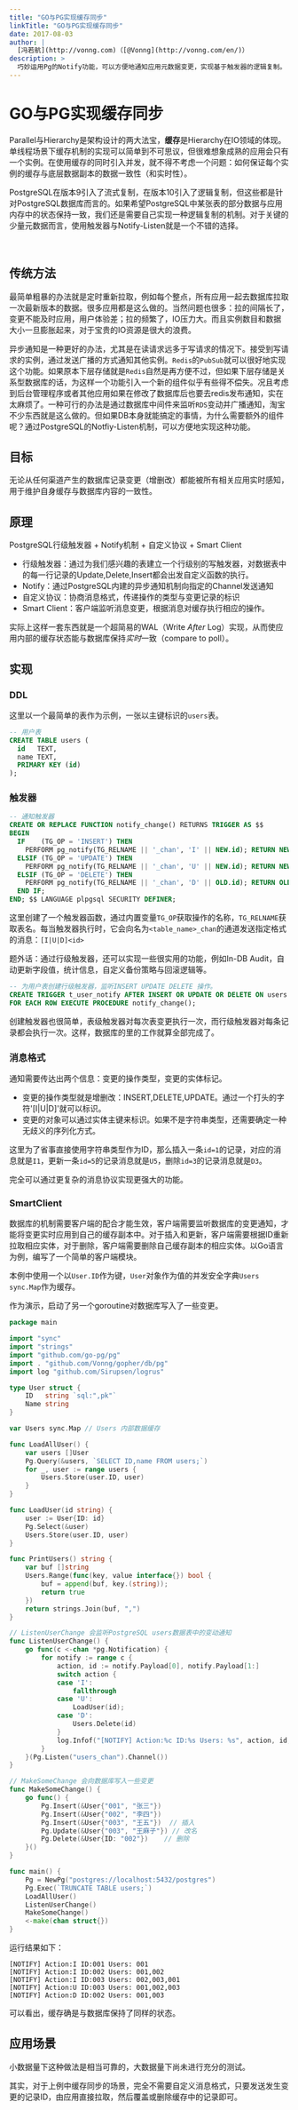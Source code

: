 ```yaml
---
title: "GO与PG实现缓存同步"
linkTitle: "GO与PG实现缓存同步"
date: 2017-08-03
author: |
  [冯若航](http://vonng.com)（[@Vonng](http://vonng.com/en/)）
description: >
  巧妙运用Pg的Notify功能，可以方便地通知应用元数据变更，实现基于触发器的逻辑复制。
---
```


# GO与PG实现缓存同步

​	Parallel与Hierarchy是架构设计的两大法宝，**缓存**是Hierarchy在IO领域的体现。单线程场景下缓存机制的实现可以简单到不可思议，但很难想象成熟的应用会只有一个实例。在使用缓存的同时引入并发，就不得不考虑一个问题：如何保证每个实例的缓存与底层数据副本的数据一致性（和实时性）。

​	PostgreSQL在版本9引入了流式复制，在版本10引入了逻辑复制，但这些都是针对PostgreSQL数据库而言的。如果希望PostgreSQL中某张表的部分数据与应用内存中的状态保持一致，我们还是需要自己实现一种逻辑复制的机制。对于关键的少量元数据而言，使用触发器与Notify-Listen就是一个不错的选择。

​	

## 传统方法

​	最简单粗暴的办法就是定时重新拉取，例如每个整点，所有应用一起去数据库拉取一次最新版本的数据。很多应用都是这么做的。当然问题也很多：拉的间隔长了，变更不能及时应用，用户体验差；拉的频繁了，IO压力大。而且实例数目和数据大小一旦膨胀起来，对于宝贵的IO资源是很大的浪费。

​	异步通知是一种更好的办法，尤其是在读请求远多于写请求的情况下。接受到写请求的实例，通过发送广播的方式通知其他实例。`Redis`的`PubSub`就可以很好地实现这个功能。如果原本下层存储就是`Redis`自然是再方便不过，但如果下层存储是关系型数据库的话，为这样一个功能引入一个新的组件似乎有些得不偿失。况且考虑到后台管理程序或者其他应用如果在修改了数据库后也要去redis发布通知，实在太麻烦了。一种可行的办法是通过数据库中间件来监听`RDS`变动并广播通知，淘宝不少东西就是这么做的。但如果DB本身就能搞定的事情，为什么需要额外的组件呢？通过PostgreSQL的Notfiy-Listen机制，可以方便地实现这种功能。

## 目标

无论从任何渠道产生的数据库记录变更（增删改）都能被所有相关应用实时感知，用于维护自身缓存与数据库内容的一致性。



## 原理

PostgreSQL行级触发器 + Notify机制 + 自定义协议 + Smart Client

* 行级触发器：通过为我们感兴趣的表建立一个行级别的写触发器，对数据表中的每一行记录的Update,Delete,Insert都会出发自定义函数的执行。
* Notify：通过PostgreSQL内建的异步通知机制向指定的Channel发送通知
* 自定义协议：协商消息格式，传递操作的类型与变更记录的标识
* Smart Client：客户端监听消息变更，根据消息对缓存执行相应的操作。

实际上这样一套东西就是一个超简易的WAL（Write *After* Log）实现，从而使应用内部的缓存状态能与数据库保持*实时*一致（compare to poll）。



## 实现

### DDL

这里以一个最简单的表作为示例，一张以主键标识的`users`表。

```sql
-- 用户表
CREATE TABLE users (
  id   TEXT,
  name TEXT,
  PRIMARY KEY (id)
);
```

### 触发器

```sql
-- 通知触发器
CREATE OR REPLACE FUNCTION notify_change() RETURNS TRIGGER AS $$
BEGIN
  IF    (TG_OP = 'INSERT') THEN 
	PERFORM pg_notify(TG_RELNAME || '_chan', 'I' || NEW.id); RETURN NEW;
  ELSIF (TG_OP = 'UPDATE') THEN 
	PERFORM pg_notify(TG_RELNAME || '_chan', 'U' || NEW.id); RETURN NEW;
  ELSIF (TG_OP = 'DELETE') THEN 
	PERFORM pg_notify(TG_RELNAME || '_chan', 'D' || OLD.id); RETURN OLD;
  END IF;
END; $$ LANGUAGE plpgsql SECURITY DEFINER;
```

这里创建了一个触发器函数，通过内置变量`TG_OP`获取操作的名称，`TG_RELNAME`获取表名。每当触发器执行时，它会向名为`<table_name>_chan`的通道发送指定格式的消息：`[I|U|D]<id>`

题外话：通过行级触发器，还可以实现一些很实用的功能，例如In-DB Audit，自动更新字段值，统计信息，自定义备份策略与回滚逻辑等。

```sql
-- 为用户表创建行级触发器，监听INSERT UPDATE DELETE 操作。
CREATE TRIGGER t_user_notify AFTER INSERT OR UPDATE OR DELETE ON users
FOR EACH ROW EXECUTE PROCEDURE notify_change();
```

创建触发器也很简单，表级触发器对每次表变更执行一次，而行级触发器对每条记录都会执行一次。这样，数据库的里的工作就算全部完成了。

### 消息格式

通知需要传达出两个信息：变更的操作类型，变更的实体标记。

* 变更的操作类型就是增删改：INSERT,DELETE,UPDATE。通过一个打头的字符'[I|U|D]'就可以标识。
* 变更的对象可以通过实体主键来标识。如果不是字符串类型，还需要确定一种无歧义的序列化方式。

这里为了省事直接使用字符串类型作为ID，那么插入一条`id=1`的记录，对应的消息就是`I1`，更新一条`id=5`的记录消息就是`U5`，删除`id=3`的记录消息就是`D3`。

完全可以通过更复杂的消息协议实现更强大的功能。

### SmartClient

数据库的机制需要客户端的配合才能生效，客户端需要监听数据库的变更通知，才能将变更实时应用到自己的缓存副本中。对于插入和更新，客户端需要根据ID重新拉取相应实体，对于删除，客户端需要删除自己缓存副本的相应实体。以Go语言为例，编写了一个简单的客户端模块。

本例中使用一个以`User.ID`作为键，`User`对象作为值的并发安全字典`Users sync.Map`作为缓存。

作为演示，启动了另一个goroutine对数据库写入了一些变更。

```go
package main

import "sync"
import "strings"
import "github.com/go-pg/pg"
import . "github.com/Vonng/gopher/db/pg"
import log "github.com/Sirupsen/logrus"

type User struct {
	ID   string `sql:",pk"`
	Name string
}

var Users sync.Map // Users 内部数据缓存

func LoadAllUser() {
	var users []User
	Pg.Query(&users, `SELECT ID,name FROM users;`)
	for _, user := range users {
		Users.Store(user.ID, user)
	}
}

func LoadUser(id string) {
	user := User{ID: id}
	Pg.Select(&user)
	Users.Store(user.ID, user)
}

func PrintUsers() string {
	var buf []string
	Users.Range(func(key, value interface{}) bool {
		buf = append(buf, key.(string));
		return true
	})
	return strings.Join(buf, ",")
}

// ListenUserChange 会监听PostgreSQL users数据表中的变动通知
func ListenUserChange() {
	go func(c <-chan *pg.Notification) {
		for notify := range c {
			action, id := notify.Payload[0], notify.Payload[1:]
			switch action {
			case 'I':
				fallthrough
			case 'U':
				LoadUser(id);
			case 'D':
				Users.Delete(id)
			}
			log.Infof("[NOTIFY] Action:%c ID:%s Users: %s", action, id, PrintUsers())
		}
	}(Pg.Listen("users_chan").Channel())
}

// MakeSomeChange 会向数据库写入一些变更
func MakeSomeChange() {
	go func() {
		Pg.Insert(&User{"001", "张三"})
		Pg.Insert(&User{"002", "李四"})
		Pg.Insert(&User{"003", "王五"})  // 插入
		Pg.Update(&User{"003", "王麻子"}) // 改名
		Pg.Delete(&User{ID: "002"})    // 删除
	}()
}

func main() {
	Pg = NewPg("postgres://localhost:5432/postgres")
	Pg.Exec(`TRUNCATE TABLE users;`)
	LoadAllUser()
	ListenUserChange()
	MakeSomeChange()
	<-make(chan struct{})
}
```

运行结果如下：

```
[NOTIFY] Action:I ID:001 Users: 001          
[NOTIFY] Action:I ID:002 Users: 001,002      
[NOTIFY] Action:I ID:003 Users: 002,003,001  
[NOTIFY] Action:U ID:003 Users: 001,002,003  
[NOTIFY] Action:D ID:002 Users: 001,003      
```

可以看出，缓存确是与数据库保持了同样的状态。



## 应用场景

小数据量下这种做法是相当可靠的，大数据量下尚未进行充分的测试。

其实，对于上例中缓存同步的场景，完全不需要自定义消息格式，只要发送发生变更的记录ID，由应用直接拉取，然后覆盖或删除缓存中的记录即可。